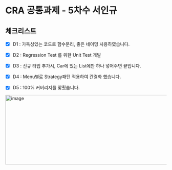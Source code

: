 # CRA 공통과제 - 5차수 서인규

## 체크리스트

- [x] D1 : 가독성있는 코드로 함수분리, 좋은 네이밍 사용하였습니다.
- [x] D2 : Regression Test 를 위한 Unit Test 개발
- [x] D3 : 신규 타입 추가시, Car에 있는 List에만 하나 넣어주면 끝입니다.
- [x] D4 : Menu별로 Strategy패턴 적용하여 간결화 했습니다.
- [x] D5 : 100% 커버리지를 맞췄습니다.


<img width="552" height="218" alt="image" src="https://github.com/user-attachments/assets/20a3b661-0ce3-4cff-a96c-6d89c8e5c23b" />

